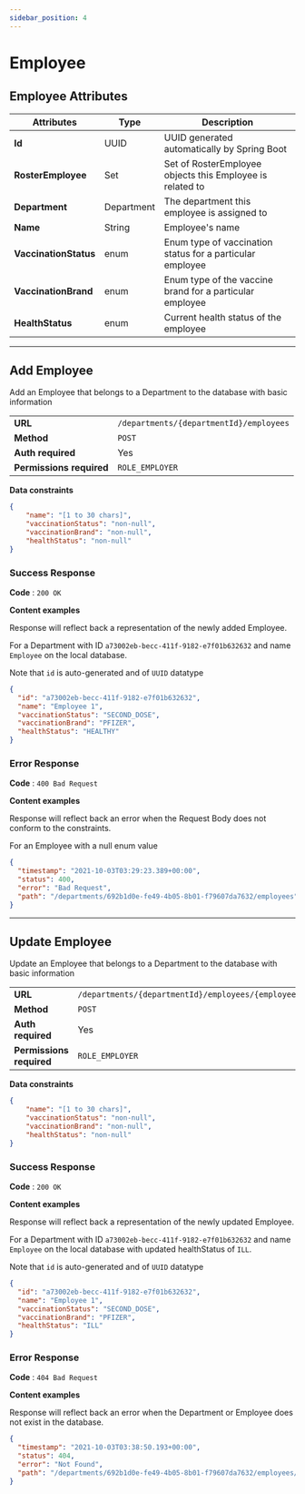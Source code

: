 ```yaml
---
sidebar_position: 4
---
```


#  Employee
## Employee Attributes
| Attributes            | Type       | Description                                               |
| --------------------- | ---------- | --------------------------------------------------------- |
| **Id**                | UUID       | UUID generated automatically by Spring Boot               |
| **RosterEmployee**    | Set        | Set of RosterEmployee objects this Employee is related to |
| **Department**        | Department | The department this employee is assigned to               |
| **Name**              | String     | Employee's name                                           |
| **VaccinationStatus** | enum       | Enum type of vaccination status for a particular employee |
| **VaccinationBrand**  | enum       | Enum type of the vaccine brand for a particular employee  |
| **HealthStatus**      | enum       | Current health status of the employee                     |

--- 

## Add Employee 
Add an Employee that belongs to a Department to the database with basic information 

|                          |                                         |
| ------------------------ | --------------------------------------- |
| **URL**                  | `/departments/{departmentId}/employees` |
| **Method**               | `POST`                                  |
| **Auth required**        | Yes                                     |
| **Permissions required** | `ROLE_EMPLOYER`                         |

**Data constraints**

```json
{
    "name": "[1 to 30 chars]",
    "vaccinationStatus": "non-null",
    "vaccinationBrand": "non-null",
    "healthStatus": "non-null"
}
```

### Success Response

**Code** : `200 OK`

**Content examples**

Response will reflect back a representation of the newly added Employee.

For a Department with ID `a73002eb-becc-411f-9182-e7f01b632632` and name `Employee` on the local database.

Note that `id` is auto-generated and of `UUID` datatype


```json
{
  "id": "a73002eb-becc-411f-9182-e7f01b632632",
  "name": "Employee 1",
  "vaccinationStatus": "SECOND_DOSE",
  "vaccinationBrand": "PFIZER",
  "healthStatus": "HEALTHY"
}

```

### Error Response 

**Code** : `400 Bad Request`

**Content examples**

Response will reflect back an error when the Request Body does not conform to the constraints.

For an Employee with a null enum value

```json
{
  "timestamp": "2021-10-03T03:29:23.389+00:00",
  "status": 400,
  "error": "Bad Request",
  "path": "/departments/692b1d0e-fe49-4b05-8b01-f79607da7632/employees"
}
```

--- 

## Update Employee 
Update an Employee that belongs to a Department to the database with basic information 

|                          |                                                      |
| ------------------------ | ---------------------------------------------------- |
| **URL**                  | `/departments/{departmentId}/employees/{employeeId}` |
| **Method**               | `POST`                                               |
| **Auth required**        | Yes                                                  |
| **Permissions required** | `ROLE_EMPLOYER`                                      |

**Data constraints**

```json
{
    "name": "[1 to 30 chars]",
    "vaccinationStatus": "non-null",
    "vaccinationBrand": "non-null",
    "healthStatus": "non-null"
}
```

### Success Response

**Code** : `200 OK`

**Content examples**

Response will reflect back a representation of the newly updated Employee.

For a Department with ID `a73002eb-becc-411f-9182-e7f01b632632` and name `Employee` on the local database with updated healthStatus of `ILL`.

Note that `id` is auto-generated and of `UUID` datatype


```json
{
  "id": "a73002eb-becc-411f-9182-e7f01b632632",
  "name": "Employee 1",
  "vaccinationStatus": "SECOND_DOSE",
  "vaccinationBrand": "PFIZER",
  "healthStatus": "ILL"
}

```

### Error Response 

**Code** : `404 Bad Request`

**Content examples**

Response will reflect back an error when the Department or Employee does not exist in the database.

```json
{
  "timestamp": "2021-10-03T03:38:50.193+00:00",
  "status": 404,
  "error": "Not Found",
  "path": "/departments/692b1d0e-fe49-4b05-8b01-f79607da7632/employees/c1219cbb-5c2e-4f1a-9e3-273a62321aae"
}
```

